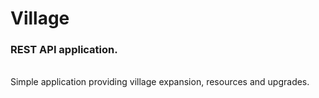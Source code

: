 # Village

<h3>REST API application.</h3></br>
Simple application providing village expansion, resources and upgrades.
